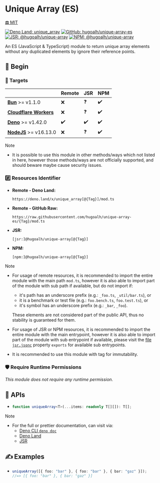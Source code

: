 # Unique Array (ES)

[**⚖️** MIT](./LICENSE.md)

[![Deno Land: unique_array](https://img.shields.io/badge/dynamic/json?label=unique_array&labelColor=000000&logo=deno&logoColor=ffffff&style=flat&url=https%3A%2F%2Fapiland.deno.dev%2Fv2%2Fmodules%2Funique_array&query=%24.latest_version "Deno Land: unique_array")](https://deno.land/x/unique_array)
[![GitHub: hugoalh/unique-array-es](https://img.shields.io/github/v/release/hugoalh/unique-array-es?label=hugoalh/unique-array-es&labelColor=181717&logo=github&logoColor=ffffff&sort=semver&style=flat "GitHub: hugoalh/unique-array-es")](https://github.com/hugoalh/unique-array-es)
[![JSR: @hugoalh/unique-array](https://img.shields.io/jsr/v/@hugoalh/unique-array?label=@hugoalh/unique-array&labelColor=F7DF1E&logo=jsr&logoColor=000000&style=flat "JSR: @hugoalh/unique-array")](https://jsr.io/@hugoalh/unique-array)
[![NPM: @hugoalh/unique-array](https://img.shields.io/npm/v/@hugoalh/unique-array?label=@hugoalh/unique-array&labelColor=CB3837&logo=npm&logoColor=ffffff&style=flat "NPM: @hugoalh/unique-array")](https://www.npmjs.com/package/@hugoalh/unique-array)

An ES (JavaScript & TypeScript) module to return unique array elements without any duplicated elements by ignore their reference points.

## 🔰 Begin

### 🎯 Targets

|  | **Remote** | **JSR** | **NPM** |
|:--|:--|:--|:--|
| **[Bun](https://bun.sh/)** >= v1.1.0 | ❌ | ❓ | ✔️ |
| **[Cloudflare Workers](https://workers.cloudflare.com/)** | ❌ | ❓ | ✔️ |
| **[Deno](https://deno.land/)** >= v1.42.0 | ✔️ | ✔️ | ✔️ |
| **[NodeJS](https://nodejs.org/)** >= v16.13.0 | ❌ | ❓ | ✔️ |

> [!NOTE]
> - It is possible to use this module in other methods/ways which not listed in here, however those methods/ways are not officially supported, and should beware maybe cause security issues.

### #️⃣ Resources Identifier

- **Remote - Deno Land:**
  ```
  https://deno.land/x/unique_array[@{Tag}]/mod.ts
  ```
- **Remote - GitHub Raw:**
  ```
  https://raw.githubusercontent.com/hugoalh/unique-array-es/{Tag}/mod.ts
  ```
- **JSR:**
  ```
  [jsr:]@hugoalh/unique-array[@{Tag}]
  ```
- **NPM:**
  ```
  [npm:]@hugoalh/unique-array[@{Tag}]
  ```

> [!NOTE]
> - For usage of remote resources, it is recommended to import the entire module with the main path `mod.ts`, however it is also able to import part of the module with sub path if available, but do not import if:
>
>   - it's path has an underscore prefix (e.g.: `_foo.ts`, `_util/bar.ts`), or
>   - it is a benchmark or test file (e.g.: `foo.bench.ts`, `foo.test.ts`), or
>   - it's symbol has an underscore prefix (e.g.: `_bar`, `_foo`).
>
>   These elements are not considered part of the public API, thus no stability is guaranteed for them.
> - For usage of JSR or NPM resources, it is recommended to import the entire module with the main entrypoint, however it is also able to import part of the module with sub entrypoint if available, please visit the [file `jsr.jsonc`](./jsr.jsonc) property `exports` for available sub entrypoints.
> - It is recommended to use this module with tag for immutability.

### 🛡️ Require Runtime Permissions

*This module does not require any runtime permission.*

## 🧩 APIs

- ```ts
  function uniqueArray<T>(...items: readonly T[][]): T[];
  ```

> [!NOTE]
> - For the full or prettier documentation, can visit via:
>   - [Deno CLI `deno doc`](https://docs.deno.com/runtime/reference/cli/documentation_generator/)
>   - [Deno Land](https://deno.land/x/unique_array)
>   - [JSR](https://jsr.io/@hugoalh/unique-array)

## ✍️ Examples

- ```ts
  uniqueArray([{ foo: "bar" }, { foo: "bar" }, { bar: "gaz" }]);
  //=> [{ foo: "bar" }, { bar: "gaz" }]
  ```
